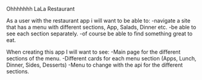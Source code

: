 Ohhhhhhh LaLa Restaurant

As a user with the restaurant app i will want to be able to:
    -navigate a site that has a menu with different sections, App, Salads, Dinner etc.
    -be able to see each section separately.
    -of course be able to find something great to eat.

When creating this app I will want to see:
    -Main page for the different sections of the menu.
    -Different cards for each menu section (Apps, Lunch, Dinner, Sides, Desserts)
    -Menu to change with the api for the different sections.
